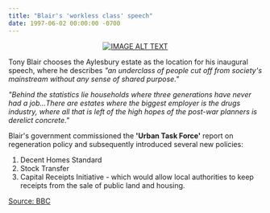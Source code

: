 ```yaml
---
title: "Blair's 'workless class' speech"
date: 1997-06-02 00:00:00 -0700
---
```

<div align="center">
  <a href="http://35percent.org/img/blairaylesburyspeech.mp4"><img src="http://35percent.org/img/blairaylesbury.jpg" alt="IMAGE ALT TEXT"></a>
  </div>

Tony Blair chooses the Aylesbury estate as the location for his inaugural speech, where he describes _"an underclass of people cut off from society's mainstream without any sense of shared purpose."_

_"Behind the statistics lie households where three generations have never had a job...There are estates where the biggest employer is the drugs industry, where all that is left of the high hopes of the post-war planners is derelict concrete."_

Blair's government commissioned the __'Urban Task Force'__ report on regeneration policy and subsequently introduced several new policies:

1. Decent Homes Standard
2. Stock Transfer
3. Capital Receipts Initiative - which would allow local authorities to keep receipts from the sale of public land and housing.

[Source: BBC](http://www.bbc.co.uk/news/special/politics97/news/06/0602/blair.shtml)
